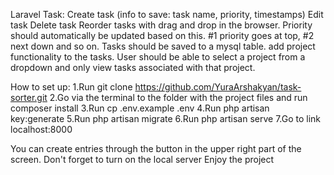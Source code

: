 Laravel
Task:
Create task (info to save: task name, priority, timestamps)
Edit task
Delete task
Reorder tasks with drag and drop in the browser. Priority should automatically be updated based on this. #1 priority goes at top, #2 next down and so on.
Tasks should be saved to a mysql table.
add project functionality to the tasks. User should be able to select a project from a dropdown and only view tasks associated with that project.

How to set up:
1.Run git clone https://github.com/YuraArshakyan/task-sorter.git
2.Go via the terminal to the folder with the project files and run composer install
3.Run cp .env.example .env
4.Run php artisan key:generate
5.Run php artisan migrate
6.Run php artisan serve
7.Go to link localhost:8000

You can create entries through the button in the upper right part of the screen.
Don't forget to turn on the local server
Enjoy the project
